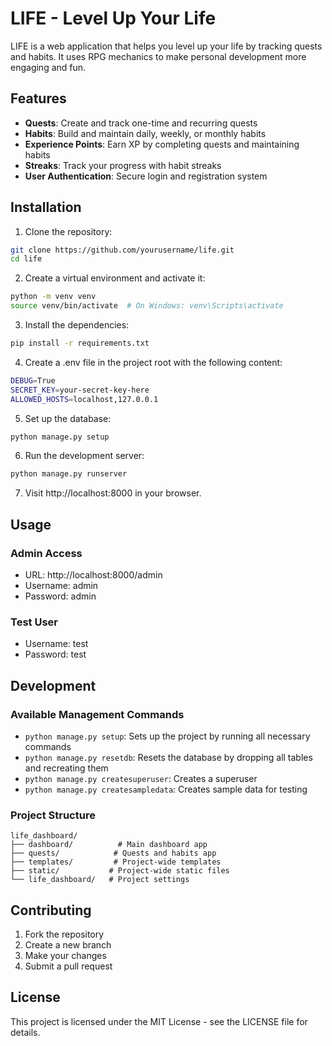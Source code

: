 # LIFE - Level Up Your Life

LIFE is a web application that helps you level up your life by tracking quests and habits. It uses RPG mechanics to make personal development more engaging and fun.

## Features

- **Quests**: Create and track one-time and recurring quests
- **Habits**: Build and maintain daily, weekly, or monthly habits
- **Experience Points**: Earn XP by completing quests and maintaining habits
- **Streaks**: Track your progress with habit streaks
- **User Authentication**: Secure login and registration system

## Installation

1. Clone the repository:
```bash
git clone https://github.com/yourusername/life.git
cd life
```

2. Create a virtual environment and activate it:
```bash
python -m venv venv
source venv/bin/activate  # On Windows: venv\Scripts\activate
```

3. Install the dependencies:
```bash
pip install -r requirements.txt
```

4. Create a .env file in the project root with the following content:
```bash
DEBUG=True
SECRET_KEY=your-secret-key-here
ALLOWED_HOSTS=localhost,127.0.0.1
```

5. Set up the database:
```bash
python manage.py setup
```

6. Run the development server:
```bash
python manage.py runserver
```

7. Visit http://localhost:8000 in your browser.

## Usage

### Admin Access

- URL: http://localhost:8000/admin
- Username: admin
- Password: admin

### Test User

- Username: test
- Password: test

## Development

### Available Management Commands

- `python manage.py setup`: Sets up the project by running all necessary commands
- `python manage.py resetdb`: Resets the database by dropping all tables and recreating them
- `python manage.py createsuperuser`: Creates a superuser
- `python manage.py createsampledata`: Creates sample data for testing

### Project Structure

```
life_dashboard/
├── dashboard/          # Main dashboard app
├── quests/            # Quests and habits app
├── templates/         # Project-wide templates
├── static/           # Project-wide static files
└── life_dashboard/   # Project settings
```

## Contributing

1. Fork the repository
2. Create a new branch
3. Make your changes
4. Submit a pull request

## License

This project is licensed under the MIT License - see the LICENSE file for details.

